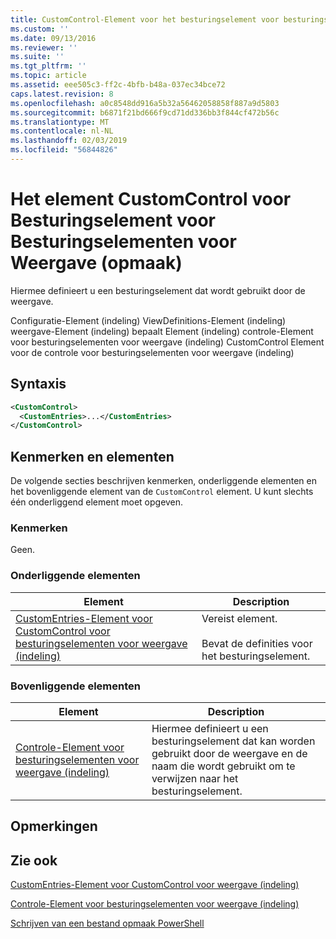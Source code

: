 ```yaml
---
title: CustomControl-Element voor het besturingselement voor besturingselementen voor weergave (indeling) | Microsoft Docs
ms.custom: ''
ms.date: 09/13/2016
ms.reviewer: ''
ms.suite: ''
ms.tgt_pltfrm: ''
ms.topic: article
ms.assetid: eee505c3-ff2c-4bfb-b48a-037ec34bce72
caps.latest.revision: 8
ms.openlocfilehash: a0c8548dd916a5b32a56462058858f887a9d5803
ms.sourcegitcommit: b6871f21bd666f9cd71dd336bb3f844cf472b56c
ms.translationtype: MT
ms.contentlocale: nl-NL
ms.lasthandoff: 02/03/2019
ms.locfileid: "56844826"
---
```

# <a name="customcontrol-element-for-control-for-controls-for-view-format"></a>Het element CustomControl voor Besturingselement voor Besturingselementen voor Weergave (opmaak)

Hiermee definieert u een besturingselement dat wordt gebruikt door de weergave.

Configuratie-Element (indeling) ViewDefinitions-Element (indeling) weergave-Element (indeling) bepaalt Element (indeling) controle-Element voor besturingselementen voor weergave (indeling) CustomControl Element voor de controle voor besturingselementen voor weergave (indeling)

## <a name="syntax"></a>Syntaxis

```xml
<CustomControl>
  <CustomEntries>...</CustomEntries>
</CustomControl>
```

## <a name="attributes-and-elements"></a>Kenmerken en elementen

De volgende secties beschrijven kenmerken, onderliggende elementen en het bovenliggende element van de `CustomControl` element. U kunt slechts één onderliggend element moet opgeven.

### <a name="attributes"></a>Kenmerken

Geen.

### <a name="child-elements"></a>Onderliggende elementen

|Element|Description|
|-------------|-----------------|
|[CustomEntries-Element voor CustomControl voor besturingselementen voor weergave (indeling)](./customentries-element-for-customcontrol-for-controls-for-view-format.md)|Vereist element.<br /><br /> Bevat de definities voor het besturingselement.|

### <a name="parent-elements"></a>Bovenliggende elementen

|Element|Description|
|-------------|-----------------|
|[Controle-Element voor besturingselementen voor weergave (indeling)](./control-element-for-controls-for-view-format.md)|Hiermee definieert u een besturingselement dat kan worden gebruikt door de weergave en de naam die wordt gebruikt om te verwijzen naar het besturingselement.|

## <a name="remarks"></a>Opmerkingen

## <a name="see-also"></a>Zie ook

[CustomEntries-Element voor CustomControl voor weergave (indeling)](./customentries-element-for-customcontrol-for-controls-for-configuration-format.md)

[Controle-Element voor besturingselementen voor weergave (indeling)](./control-element-for-controls-for-view-format.md)

[Schrijven van een bestand opmaak PowerShell](./writing-a-powershell-formatting-file.md)
